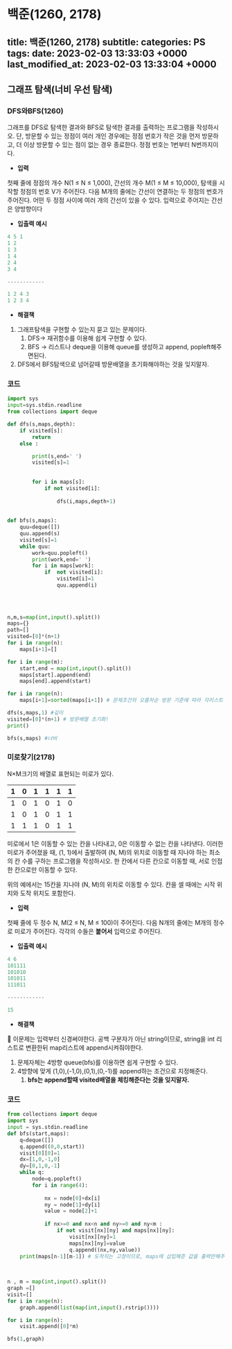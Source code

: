 # 백준(1260, 2178)
title: 백준(1260, 2178)
subtitle: 
categories: PS
tags: 
date: 2023-02-03 13:33:03 +0000
last_modified_at: 2023-02-03 13:33:04 +0000
---

## 그래프 탐색(너비 우선 탐색)

### DFS와BFS(1260)

그래프를 DFS로 탐색한 결과와 BFS로 탐색한 결과를 출력하는 프로그램을 작성하시오. 단, 방문할 수 있는 정점이 여러 개인 경우에는 정점 번호가 작은 것을 먼저 방문하고, 더 이상 방문할 수 있는 점이 없는 경우 종료한다. 정점 번호는 1번부터 N번까지이다.

- **입력**

첫째 줄에 정점의 개수 N(1 ≤ N ≤ 1,000), 간선의 개수 M(1 ≤ M ≤ 10,000), 탐색을 시작할 정점의 번호 V가 주어진다. 다음 M개의 줄에는 간선이 연결하는 두 정점의 번호가 주어진다. 어떤 두 정점 사이에 여러 개의 간선이 있을 수 있다. 입력으로 주어지는 간선은 양방향이다

 

- **입출력 예시**

```python
4 5 1
1 2
1 3
1 4
2 4
3 4

------------

1 2 4 3
1 2 3 4
```

- **해결책**
1. 그래프탐색을 구현할 수 있는지 묻고 있는 문제이다.
    1. DFS→ 재귀함수를 이용해 쉽게 구현할 수 있다.
    2. BFS → 리스트나 deque을 이용해 queue를 생성하고 append, popleft해주면된다.
2. DFS에서 BFS탐색으로 넘어갈때 방문배열을 초기화해야하는 것을 잊지말자.

### 코드

```python
import sys
input=sys.stdin.readline
from collections import deque

def dfs(s,maps,depth):
    if visited[s]:
        return
    else :

        print(s,end=' ')
        visited[s]=1
       
        
        for i in maps[s]:
            if not visited[i]:
                
                dfs(i,maps,depth+1)
            
        
def bfs(s,maps):
    quu=deque([])
    quu.append(s)
    visited[s]=1
    while quu:
        work=quu.popleft()
        print(work,end=' ')
        for i in maps[work]:
            if  not visited[i]:
                visited[i]=1
                quu.append(i)
            
        
        

n,m,s=map(int,input().split())
maps={}
path=[]
visited=[0]*(n+1)
for i in range(n):
    maps[i+1]=[]

for i in range(m):
    start,end = map(int,input().split())
    maps[start].append(end)
    maps[end].append(start)

for i in range(n):
    maps[i+1]=sorted(maps[i+1]) # 문제조건의 오름차순 방문 기준에 따라 각리스트 정렬

dfs(s,maps,1) #깊이
visited=[0]*(n+1) # 방문배열 초기화!
print()

bfs(s,maps) #너비
```

### 미로찾기(2178)

N×M크기의 배열로 표현되는 미로가 있다.

| 1 | 0 | 1 | 1 | 1 | 1 |
| --- | --- | --- | --- | --- | --- |
| 1 | 0 | 1 | 0 | 1 | 0 |
| 1 | 0 | 1 | 0 | 1 | 1 |
| 1 | 1 | 1 | 0 | 1 | 1 |

미로에서 1은 이동할 수 있는 칸을 나타내고, 0은 이동할 수 없는 칸을 나타낸다. 이러한 미로가 주어졌을 때, (1, 1)에서 출발하여 (N, M)의 위치로 이동할 때 지나야 하는 최소의 칸 수를 구하는 프로그램을 작성하시오. 한 칸에서 다른 칸으로 이동할 때, 서로 인접한 칸으로만 이동할 수 있다.

위의 예에서는 15칸을 지나야 (N, M)의 위치로 이동할 수 있다. 칸을 셀 때에는 시작 위치와 도착 위치도 포함한다.

- **입력**

첫째 줄에 두 정수 N, M(2 ≤ N, M ≤ 100)이 주어진다. 다음 N개의 줄에는 M개의 정수로 미로가 주어진다. 각각의 수들은 **붙어서** 입력으로 주어진다.

 

- **입출력 예시**

```python
4 6
101111
101010
101011
111011

------------

15
```

- **해결책**

🔑 이문제는 입력부터 신경써야한다. 공백 구분자가 아닌 string이므로, string을 int 리스트로 변환한뒤 map리스트에 append시켜줘야한다.

1. 문제자체는 4방향 queue(bfs)를 이용하면 쉽게 구현할 수 있다.
2. 4방향에 맞게 (1,0),(-1,0),(0,1),(0,-1)를 append하는 조건으로 지정해준다.
    1. **bfs는 append할때 visited배열을 체킹해준다는 것을 잊지말자.**

### 코드

```python
from collections import deque
import sys
input = sys.stdin.readline
def bfs(start,maps):
    q=deque([])
    q.append((0,0,start))
    visit[0][0]=1
    dx=[1,0,-1,0] 
    dy=[0,1,0,-1]
    while q:
        node=q.popleft()
        for i in range(4):
            
            nx = node[0]+dx[i]
            ny = node[1]+dy[i]
            value = node[2]+1
            
            if nx>=0 and nx<n and ny>=0 and ny<m :
                if not visit[nx][ny] and maps[nx][ny]:
                    visit[nx][ny]=1
                    maps[nx][ny]=value
                    q.append((nx,ny,value))
    print(maps[n-1][m-1]) # 도착지는 고정이므로, maps에 삽입해준 값을 출력만해주면된다.
    
    

n , m = map(int,input().split())
graph =[]
visit=[]
for i in range(n):
    graph.append(list(map(int,input().rstrip())))

for i in range(n):
    visit.append([0]*m)

bfs(1,graph)
```